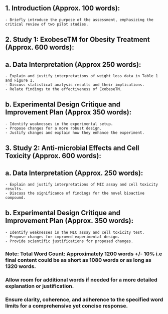 ## 1. Introduction (Approx. 100 words):
    - Briefly introduce the purpose of the assessment, emphasizing the critical review of two pilot studies.

## 2. Study 1: ExobeseTM for Obesity Treatment (Approx. 600 words):
## a. Data Interpretation (Approx 250 words):
    - Explain and justify interpretations of weight loss data in Table 1 and Figure 1.
    - Discuss statistical analysis results and their implications.
    - Relate findings to the effectiveness of ExobeseTM.

## b. Experimental Design Critique and Improvement Plan (Approx  350 words):
    - Identify weaknesses in the experimental setup.
    - Propose changes for a more robust design.
    - Justify changes and explain how they enhance the experiment.

## 3. Study 2: Anti-microbial Effects and Cell Toxicity (Approx. 600 words):
## a. Data Interpretation (Approx. 250 words):
    - Explain and justify interpretations of MIC assay and cell toxicity results.
    - Discuss the significance of findings for the novel bioactive compound.

## b. Experimental Design Critique and Improvement Plan (Approx. 350 words):
    - Identify weaknesses in the MIC assay and cell toxicity test.
    - Propose changes for improved experimental design.
    - Provide scientific justifications for proposed changes.



### Note: Total Word Count: Approximately 1200 words +/- 10% i.e final content could be as short as 1080 words or as long as 1320 words.
### Allow room for additional words if needed for a more detailed explanation or justification.
### Ensure clarity, coherence, and adherence to the specified word limits for a comprehensive yet concise response.
